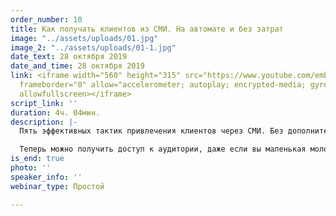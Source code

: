 ```yaml
---
order_number: 10
title: Как получать клиентов из СМИ. На автомате и без затрат
image: "../assets/uploads/01.jpg"
image_2: "../assets/uploads/01-1.jpg"
date_text: 28 октября 2019
date_and_time: 28 октября 2019
link: <iframe width="560" height="315" src="https://www.youtube.com/embed/fVJKF0F_zmE"
  frameborder="0" allow="accelerometer; autoplay; encrypted-media; gyroscope; picture-in-picture"
  allowfullscreen></iframe>
script_link: ''
duration: 4ч. 04мин.
description: |-
  Пять эффективных тактик привлечения клиентов через СМИ. Без дополнительного бюджета и в короткие сроки.

  Теперь можно получить доступ к аудитории, даже если вы маленькая молодая компания. Долой рыночную несправедливость и гонку рекламных бюджетов! Каждой компании — возможность доступа к клиентам!
is_end: true
photo: ''
speaker_info: ''
webinar_type: Простой

---
```

